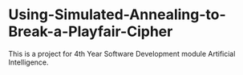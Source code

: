 # Using-Simulated-Annealing-to-Break-a-Playfair-Cipher
This is a project for 4th Year Software Development module Artificial Intelligence.
